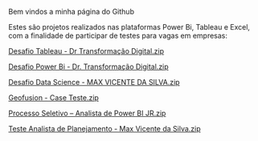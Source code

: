 Bem vindos a minha página do Github

Estes são projetos realizados nas plataformas Power Bi, Tableau e Excel, com a finalidade de participar de testes para vagas em empresas:

[Desafio Tableau - Dr Transformação Digital.zip](https://github.com/maxvsilva/Projetos/files/8900725/Desafio.Tableau.-.Dr.Transformacao.Digital.zip)

[Desafio Power Bi - Dr. Transformação Digital.zip](https://github.com/maxvsilva/Projetos/files/10240001/Desafio.Power.Bi.-.Dr.Transformacao.Digital.zip)

[Desafio Data Science - MAX VICENTE DA SILVA.zip](https://github.com/maxvsilva/Projetos/files/8534356/Desafio.Data.Science.-.MAX.VICENTE.DA.SILVA.zip)

[Geofusion - Case Teste.zip](https://github.com/maxvsilva/Projetos/files/8655723/Geofusion.-.Case.Teste.zip)

[Processo Seletivo – Analista de Power BI JR.zip](https://github.com/maxvsilva/Projetos/files/8758674/Processo.Seletivo.Analista.de.Power.BI.JR.zip)

[Teste Analista de Planejamento - Max Vicente da Silva.zip](https://github.com/maxvsilva/Projetos/files/10086933/Teste.Analista.de.Planejamento.-.Max.Vicente.da.Silva.zip)
